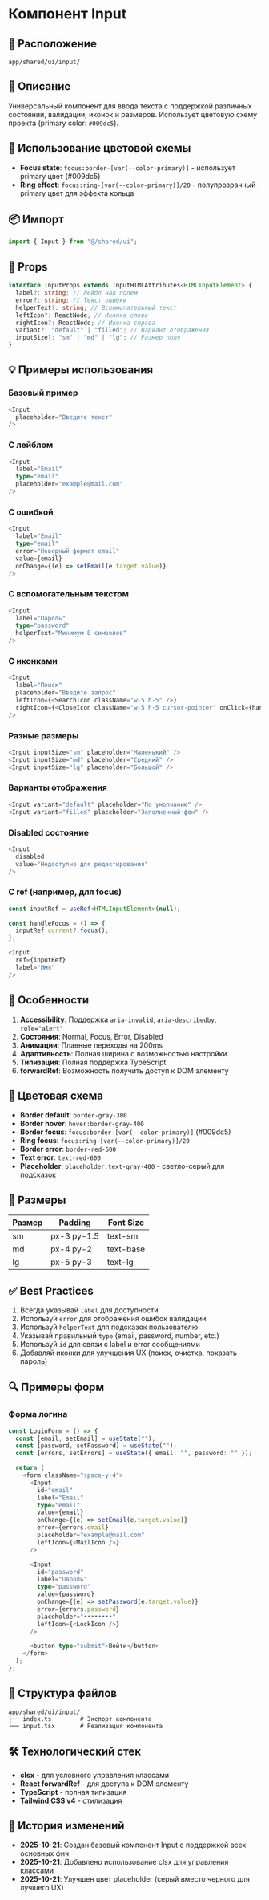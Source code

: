 # Компонент Input

## 📍 Расположение

`app/shared/ui/input/`

## 📝 Описание

Универсальный компонент для ввода текста с поддержкой различных состояний, валидации, иконок и размеров. Использует цветовую схему проекта (primary color: `#009dc5`).

## 🎨 Использование цветовой схемы

- **Focus state**: `focus:border-[var(--color-primary)]` - использует primary цвет (#009dc5)
- **Ring effect**: `focus:ring-[var(--color-primary)]/20` - полупрозрачный primary цвет для эффекта кольца

## 📦 Импорт

```typescript
import { Input } from "@/shared/ui";
```

## 🔧 Props

```typescript
interface InputProps extends InputHTMLAttributes<HTMLInputElement> {
  label?: string; // Лейбл над полем
  error?: string; // Текст ошибки
  helperText?: string; // Вспомогательный текст
  leftIcon?: ReactNode; // Иконка слева
  rightIcon?: ReactNode; // Иконка справа
  variant?: "default" | "filled"; // Вариант отображения
  inputSize?: "sm" | "md" | "lg"; // Размер поля
}
```

## 💡 Примеры использования

### Базовый пример

```typescript
<Input
  placeholder="Введите текст"
/>
```

### С лейблом

```typescript
<Input
  label="Email"
  type="email"
  placeholder="example@mail.com"
/>
```

### С ошибкой

```typescript
<Input
  label="Email"
  type="email"
  error="Неверный формат email"
  value={email}
  onChange={(e) => setEmail(e.target.value)}
/>
```

### С вспомогательным текстом

```typescript
<Input
  label="Пароль"
  type="password"
  helperText="Минимум 8 символов"
/>
```

### С иконками

```typescript
<Input
  label="Поиск"
  placeholder="Введите запрос"
  leftIcon={<SearchIcon className="w-5 h-5" />}
  rightIcon={<CloseIcon className="w-5 h-5 cursor-pointer" onClick={handleClear} />}
/>
```

### Разные размеры

```typescript
<Input inputSize="sm" placeholder="Маленький" />
<Input inputSize="md" placeholder="Средний" />
<Input inputSize="lg" placeholder="Большой" />
```

### Варианты отображения

```typescript
<Input variant="default" placeholder="По умолчанию" />
<Input variant="filled" placeholder="Заполненный фон" />
```

### Disabled состояние

```typescript
<Input
  disabled
  value="Недоступно для редактирования"
/>
```

### С ref (например, для focus)

```typescript
const inputRef = useRef<HTMLInputElement>(null);

const handleFocus = () => {
  inputRef.current?.focus();
};

<Input
  ref={inputRef}
  label="Имя"
/>
```

## 🎯 Особенности

1. **Accessibility**: Поддержка `aria-invalid`, `aria-describedby`, `role="alert"`
2. **Состояния**: Normal, Focus, Error, Disabled
3. **Анимации**: Плавные переходы на 200ms
4. **Адаптивность**: Полная ширина с возможностью настройки
5. **Типизация**: Полная поддержка TypeScript
6. **forwardRef**: Возможность получить доступ к DOM элементу

## 🎨 Цветовая схема

- **Border default**: `border-gray-300`
- **Border hover**: `hover:border-gray-400`
- **Border focus**: `focus:border-[var(--color-primary)]` (#009dc5)
- **Ring focus**: `focus:ring-[var(--color-primary)]/20`
- **Border error**: `border-red-500`
- **Text error**: `text-red-600`
- **Placeholder**: `placeholder:text-gray-400` - светло-серый для подсказок

## 📐 Размеры

| Размер | Padding     | Font Size |
| ------ | ----------- | --------- |
| sm     | px-3 py-1.5 | text-sm   |
| md     | px-4 py-2   | text-base |
| lg     | px-5 py-3   | text-lg   |

## ✅ Best Practices

1. Всегда указывай `label` для доступности
2. Используй `error` для отображения ошибок валидации
3. Используй `helperText` для подсказок пользователю
4. Указывай правильный `type` (email, password, number, etc.)
5. Используй `id` для связи с label и error сообщениями
6. Добавляй иконки для улучшения UX (поиск, очистка, показать пароль)

## 🔍 Примеры форм

### Форма логина

```typescript
const LoginForm = () => {
  const [email, setEmail] = useState("");
  const [password, setPassword] = useState("");
  const [errors, setErrors] = useState({ email: "", password: "" });

  return (
    <form className="space-y-4">
      <Input
        id="email"
        label="Email"
        type="email"
        value={email}
        onChange={(e) => setEmail(e.target.value)}
        error={errors.email}
        placeholder="example@mail.com"
        leftIcon={<MailIcon />}
      />

      <Input
        id="password"
        label="Пароль"
        type="password"
        value={password}
        onChange={(e) => setPassword(e.target.value)}
        error={errors.password}
        placeholder="••••••••"
        leftIcon={<LockIcon />}
      />

      <button type="submit">Войти</button>
    </form>
  );
};
```

## 📁 Структура файлов

```
app/shared/ui/input/
├── index.ts        # Экспорт компонента
└── input.tsx       # Реализация компонента
```

## 🛠️ Технологический стек

- **clsx** - для условного управления классами
- **React forwardRef** - для доступа к DOM элементу
- **TypeScript** - полная типизация
- **Tailwind CSS v4** - стилизация

## 🔄 История изменений

- **2025-10-21**: Создан базовый компонент Input с поддержкой всех основных фич
- **2025-10-21**: Добавлено использование clsx для управления классами
- **2025-10-21**: Улучшен цвет placeholder (серый вместо черного для лучшего UX)
